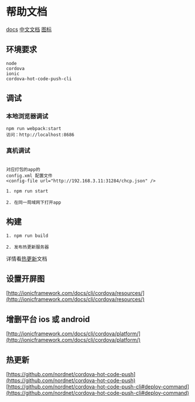 # 帮助文档

[docs](http://ionicframework.com/docs/v1/overview/)
[中文文档](http://www.ionic.wang/js_doc-index-id-21.html)
[图标](http://ionicons.com/)

## 环境要求

```node
node
cordova
ionic
cordova-hot-code-push-cli
```

## 调试

### 本地浏览器调试

```node
npm run webpack:start
访问：http://localhost:8686
```

### 真机调试

```node

对应打包的app的
config.xml 配置文件
<config-file url="http://192.168.3.11:31284/chcp.json" />

1. npm run start

2. 在同一局域网下打开app

```

## 构建

``` node
1. npm run build

2. 发布热更新服务器

```

详情看[热更新](#热更新)文档

## 设置开屏图

[http://ionicframework.com/docs/cli/cordova/resources/](http://ionicframework.com/docs/cli/cordova/resources/)

## 增删平台 ios 或 android

[http://ionicframework.com/docs/cli/cordova/platform/](http://ionicframework.com/docs/cli/cordova/platform/)

## 热更新

[https://github.com/nordnet/cordova-hot-code-push](https://github.com/nordnet/cordova-hot-code-push)
[https://github.com/nordnet/cordova-hot-code-push-cli#deploy-command](https://github.com/nordnet/cordova-hot-code-push-cli#deploy-command)
